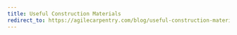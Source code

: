 ```yaml
---
title: Useful Construction Materials
redirect_to: https://agilecarpentry.com/blog/useful-construction-materials/
---
```

